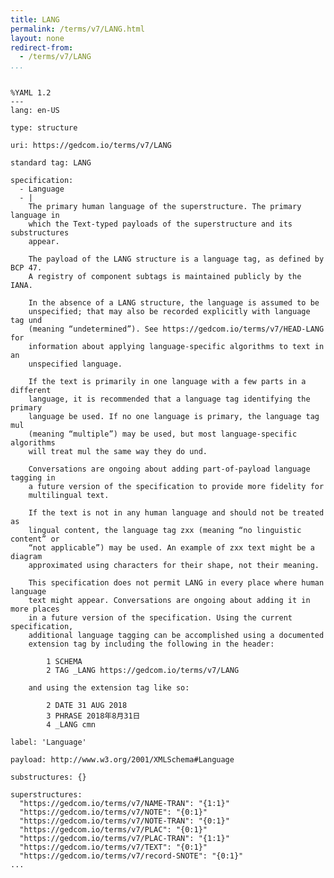 ```yaml
---
title: LANG
permalink: /terms/v7/LANG.html
layout: none
redirect-from:
  - /terms/v7/LANG
...
```


```

%YAML 1.2
---
lang: en-US

type: structure

uri: https://gedcom.io/terms/v7/LANG

standard tag: LANG

specification:
  - Language
  - |
    The primary human language of the superstructure. The primary language in
    which the Text-typed payloads of the superstructure and its substructures
    appear.
    
    The payload of the LANG structure is a language tag, as defined by BCP 47.
    A registry of component subtags is maintained publicly by the IANA.
    
    In the absence of a LANG structure, the language is assumed to be
    unspecified; that may also be recorded explicitly with language tag und
    (meaning “undetermined”). See https://gedcom.io/terms/v7/HEAD-LANG for
    information about applying language-specific algorithms to text in an
    unspecified language.
    
    If the text is primarily in one language with a few parts in a different
    language, it is recommended that a language tag identifying the primary
    language be used. If no one language is primary, the language tag mul
    (meaning “multiple”) may be used, but most language-specific algorithms
    will treat mul the same way they do und.
    
    Conversations are ongoing about adding part-of-payload language tagging in
    a future version of the specification to provide more fidelity for
    multilingual text.
    
    If the text is not in any human language and should not be treated as
    lingual content, the language tag zxx (meaning “no linguistic content” or
    “not applicable”) may be used. An example of zxx text might be a diagram
    approximated using characters for their shape, not their meaning.
    
    This specification does not permit LANG in every place where human language
    text might appear. Conversations are ongoing about adding it in more places
    in a future version of the specification. Using the current specification,
    additional language tagging can be accomplished using a documented
    extension tag by including the following in the header:
    
        1 SCHEMA
        2 TAG _LANG https://gedcom.io/terms/v7/LANG
    
    and using the extension tag like so:
    
        2 DATE 31 AUG 2018
        3 PHRASE 2018年8月31日
        4 _LANG cmn

label: 'Language'

payload: http://www.w3.org/2001/XMLSchema#Language

substructures: {}

superstructures:
  "https://gedcom.io/terms/v7/NAME-TRAN": "{1:1}"
  "https://gedcom.io/terms/v7/NOTE": "{0:1}"
  "https://gedcom.io/terms/v7/NOTE-TRAN": "{0:1}"
  "https://gedcom.io/terms/v7/PLAC": "{0:1}"
  "https://gedcom.io/terms/v7/PLAC-TRAN": "{1:1}"
  "https://gedcom.io/terms/v7/TEXT": "{0:1}"
  "https://gedcom.io/terms/v7/record-SNOTE": "{0:1}"
...

```
